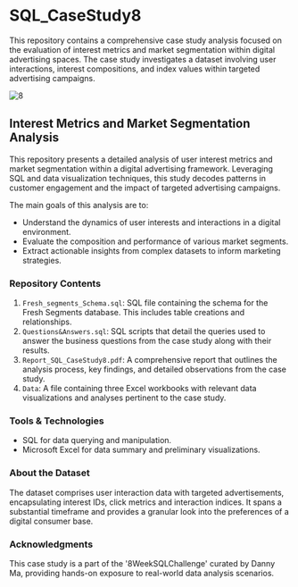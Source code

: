# SQL_CaseStudy8
This repository contains a comprehensive case study analysis focused on the evaluation of interest metrics and market segmentation within digital advertising spaces. The case study investigates a dataset involving user interactions, interest compositions, and index values within targeted advertising campaigns.

![8](https://github.com/fatihhsahin1/SQL_CaseStudy8/assets/76142095/542db0ea-5dcb-4e5d-a71b-af1163dda138)

## Interest Metrics and Market Segmentation Analysis

This repository presents a detailed analysis of user interest metrics and market segmentation within a digital advertising framework. Leveraging SQL and data visualization techniques, this study decodes patterns in customer engagement and the impact of targeted advertising campaigns.

The main goals of this analysis are to:

- Understand the dynamics of user interests and interactions in a digital environment.
- Evaluate the composition and performance of various market segments.
- Extract actionable insights from complex datasets to inform marketing strategies.

### Repository Contents
1. `Fresh_segments_Schema.sql`: SQL file containing the schema for the Fresh Segments database. This includes table creations and relationships.
2. `Questions&Answers.sql`: SQL scripts that detail the queries used to answer the business questions from the case study along with their results.
3. `Report_SQL_CaseStudy8.pdf`: A comprehensive report that outlines the analysis process, key findings, and detailed observations from the case study.
4. `Data`: A file containing three Excel workbooks with relevant data visualizations and analyses pertinent to the case study.


### Tools & Technologies
- SQL for data querying and manipulation.
- Microsoft Excel for data summary and preliminary visualizations.
  
### About the Dataset
The dataset comprises user interaction data with targeted advertisements, encapsulating interest IDs, click metrics and interaction indices. It spans a substantial timeframe and provides a granular look into the preferences of a digital consumer base.

### Acknowledgments
This case study is a part of the '8WeekSQLChallenge' curated by Danny Ma, providing hands-on exposure to real-world data analysis scenarios.

